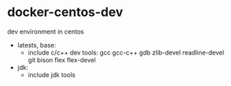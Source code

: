 # docker-centos-dev

dev environment in centos 

* latests, base:
	- include c/c++ dev tools: gcc gcc-c++ gdb zlib-devel readline-devel git bison flex flex-devel
* jdk:
	- include jdk tools


